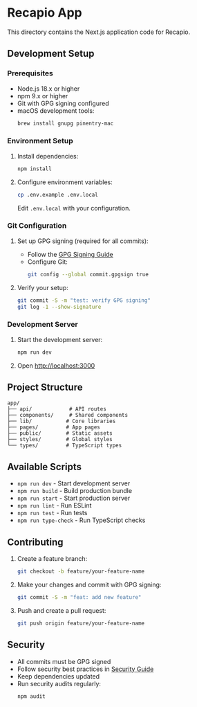 # Recapio App

This directory contains the Next.js application code for Recapio.

## Development Setup

### Prerequisites
- Node.js 18.x or higher
- npm 9.x or higher
- Git with GPG signing configured
- macOS development tools:
  ```bash
  brew install gnupg pinentry-mac
  ```

### Environment Setup
1. Install dependencies:
   ```bash
   npm install
   ```

2. Configure environment variables:
   ```bash
   cp .env.example .env.local
   ```
   Edit `.env.local` with your configuration.

### Git Configuration
1. Set up GPG signing (required for all commits):
   - Follow the [GPG Signing Guide](../docs/setup/gpg-signing.md)
   - Configure Git:
     ```bash
     git config --global commit.gpgsign true
     ```

2. Verify your setup:
   ```bash
   git commit -S -m "test: verify GPG signing"
   git log -1 --show-signature
   ```

### Development Server
1. Start the development server:
   ```bash
   npm run dev
   ```

2. Open [http://localhost:3000](http://localhost:3000)

## Project Structure

```
app/
├── api/            # API routes
├── components/     # Shared components
├── lib/           # Core libraries
├── pages/         # App pages
├── public/        # Static assets
├── styles/        # Global styles
└── types/         # TypeScript types
```

## Available Scripts

- `npm run dev` - Start development server
- `npm run build` - Build production bundle
- `npm run start` - Start production server
- `npm run lint` - Run ESLint
- `npm run test` - Run tests
- `npm run type-check` - Run TypeScript checks

## Contributing

1. Create a feature branch:
   ```bash
   git checkout -b feature/your-feature-name
   ```

2. Make your changes and commit with GPG signing:
   ```bash
   git commit -S -m "feat: add new feature"
   ```

3. Push and create a pull request:
   ```bash
   git push origin feature/your-feature-name
   ```

## Security

- All commits must be GPG signed
- Follow security best practices in [Security Guide](../docs/deployment/security.md)
- Keep dependencies updated
- Run security audits regularly:
  ```bash
  npm audit
  ``` 